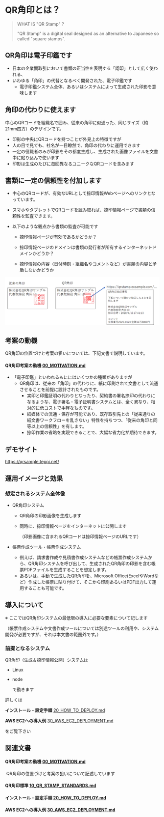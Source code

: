 # QR角印とは？

> WHAT IS "QR Stamp" ?
>
> "QR Stamp" is a digital seal designed as an alternative to Japanese so called "square stamps".



## QR角印は電子印鑑です

- 日本の企業間取引において書類の正当性を表明する「認印」として広く使われる、
- いわゆる「角印」の代替となるべく開発された、電子印鑑です
  - 電子印鑑システム全体、あるいはシステムによって生成された印影を意味します



## 角印の代わりに使えます

中心のQRコードを組織名で囲み、従来の角印に似通った、同じサイズ（約21mm四方）のデザインです。

- 印影の中央にQRコードを持つことが外見上の特徴ですが
- 人の目で見ても、社名が一目瞭然で、角印の代わりに運用できます
- 一定の役職者のみが印影をその都度生成し、生成された画像ファイルを文書中に貼り込んで使います
- 印影は生成のたびに毎回異なるユニークなQRコードを含みます



## 書類に一定の信頼性を付加します

- 中心のQRコードが、有効なURLとして捺印情報Webページへのリンクとなっています。

- スマホやタブレットでQRコードを読み取れば、捺印情報ページで書類の信頼性を監査できます。

- 以下のような観点から書類の監査が可能です

  - 捺印情報ページが有効であるかどうか？

  - 捺印情報ページのドメインは書類の発行者が所有するインターネットドメインかどうか？

  - 捺印情報の内容（日付時刻・組織名やコメントなど）が書類の内容と矛盾しないかどうか

    

![image-20200416175237167](docs/assets/README/image-20200416175237167.png)

## 考案の動機

QR角印の位置づけと考案の狙いについては、下記文書で説明しています。

#### QR角印考案の動機 [00_MOTIVATION.md](./docs/00_MOTIVATION.md)

- 「電子印鑑」といわれるもににはいくつかの種類がありますが
  - QR角印は、従来の「角印」の代わりに、紙に印刷されて文書として流通させることを前提に設計されたものです。
    - 実印と印鑑証明の代わりとなったり、契約書の署名捺印の代わりになるような、電子署名・電子証明書システムとは、全く異なり、相対的に低コストで手軽なものです。
    - 紙媒体での流通・保存が可能であり、既存取引先との「従来通りの紙文書ワークフローを乱さない」特性を持ちつつ、「従来の角印と同等以上の信頼性」を有します。
    - 捺印作業の省略を実現できることで、大幅な省力化が期待できます。



## デモサイト

https://qrsample.teppi.net/



## 運用イメージと効果

### 想定されるシステム全体像

- QR角印システム

  - QR角印の印影画像を生成します

  - 同時に、捺印情報ページをインターネットに公開します

    （印影画像に含まれるQRコードは捺印情報ページのURLです）

- 帳票作成ツール・帳票作成システム

  - 例えば、請求書作成や見積書作成システムなどの帳票作成システムから、QR角印システムを呼び出して、生成されたQR角印の印影を含む帳票PDFファイルを生成することを想定します。
  - あるいは、手動で生成したQR角印を、Microsoft Office(ExcelやWordなど）作成した帳票に貼り付けて、そこから印刷あるいはPDF出力して運用することも可能です。



## 導入について

※ ここではQR角印システムの最低限の導入に必要な要素について記します

（帳票作成システムや文書作成ツールについては別途ツールの利用や、システム開発が必要ですが、それは本文書の範囲外です。）

### 前提となるシステム

QR角印（生成＆捺印情報公開）システムは

- Linux

- node

  で動きます

詳しくは

**インストール・設定手順** [20_HOW_TO_DEPLOY.md](./docs/20_HOW_TO_DEPLOY.md) 

**AWS EC2への導入例** [30_AWS_EC2_DEPLOYMENT.md](./docs/30_AWS_EC2_DEPLOYMENT.md)

をご覧下さい





## 関連文書

#### QR角印考案の動機 [00_MOTIVATION.md](./docs/00_MOTIVATION.md)

​	QR角印の位置づけと考案の狙いについて記述しています

#### QR角印標準 [10_QR_STAMP_STANDARDS.md](./docs/10_QR_STAMP_STANDARDS.md)

#### インストール・設定手順 [20_HOW_TO_DEPLOY.md](./docs/20_HOW_TO_DEPLOY.md)

#### AWS EC2への導入例 [30_AWS_EC2_DEPLOYMENT.md](./docs/30_AWS_EC2_DEPLOYMENT.md)



